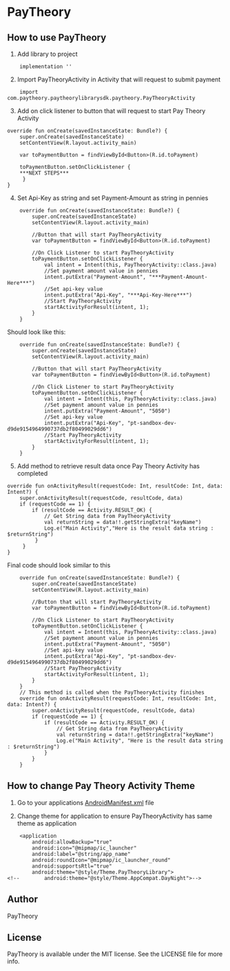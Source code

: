 
# PayTheory

## How to use PayTheory

1. Add library to project

```
    implementation ''
```

2. Import PayTheoryActivity in Activity that will request to submit payment

```
	import com.paytheory.paytheorylibrarysdk.paytheory.PayTheoryActivity
```

3. Add on click listener to button that will request to start Pay Theory Activity

```
override fun onCreate(savedInstanceState: Bundle?) {
    super.onCreate(savedInstanceState)
    setContentView(R.layout.activity_main)

    var toPaymentButton = findViewById<Button>(R.id.toPayment)

    toPaymentButton.setOnClickListener {
    ***NEXT STEPS***
	 }
}
```

4. Set Api-Key as string and set Payment-Amount as string in pennies

```
    override fun onCreate(savedInstanceState: Bundle?) {
        super.onCreate(savedInstanceState)
        setContentView(R.layout.activity_main)

        //Button that will start PayTheoryActivity
        var toPaymentButton = findViewById<Button>(R.id.toPayment)

        //On Click Listener to start PayTheoryActivity
        toPaymentButton.setOnClickListener {
            val intent = Intent(this, PayTheoryActivity::class.java)
            //Set payment amount value in pennies
            intent.putExtra("Payment-Amount", "***Payment-Amount-Here***")
            //Set api-key value
            intent.putExtra("Api-Key", "***Api-Key-Here***")
            //Start PayTheoryActivity
            startActivityForResult(intent, 1);
        }
    }
```

Should look like this:

```
    override fun onCreate(savedInstanceState: Bundle?) {
        super.onCreate(savedInstanceState)
        setContentView(R.layout.activity_main)

        //Button that will start PayTheoryActivity
        var toPaymentButton = findViewById<Button>(R.id.toPayment)

        //On Click Listener to start PayTheoryActivity
        toPaymentButton.setOnClickListener {
            val intent = Intent(this, PayTheoryActivity::class.java)
            //Set payment amount value in pennies
            intent.putExtra("Payment-Amount", "5050")
            //Set api-key value
            intent.putExtra("Api-Key", "pt-sandbox-dev-d9de9154964990737db2f80499029dd6")
            //Start PayTheoryActivity
            startActivityForResult(intent, 1);
        }
    }
```



5. Add method to retrieve result data once Pay Theory Activity has completed

```
override fun onActivityResult(requestCode: Int, resultCode: Int, data: Intent?) {
    super.onActivityResult(requestCode, resultCode, data)
    if (requestCode == 1) {
        if (resultCode == Activity.RESULT_OK) {
            // Get String data from PayTheoryActivity
            val returnString = data!!.getStringExtra("keyName")
            Log.e("Main Activity","Here is the result data string : $returnString")
	     }
	 }
}
```

Final code should look similar to this

```
    override fun onCreate(savedInstanceState: Bundle?) {
        super.onCreate(savedInstanceState)
        setContentView(R.layout.activity_main)

        //Button that will start PayTheoryActivity
        var toPaymentButton = findViewById<Button>(R.id.toPayment)

        //On Click Listener to start PayTheoryActivity
        toPaymentButton.setOnClickListener {
            val intent = Intent(this, PayTheoryActivity::class.java)
            //Set payment amount value in pennies
            intent.putExtra("Payment-Amount", "5050")
            //Set api-key value
            intent.putExtra("Api-Key", "pt-sandbox-dev-d9de9154964990737db2f80499029dd6")
            //Start PayTheoryActivity
            startActivityForResult(intent, 1);
        }
    }
    // This method is called when the PayTheoryActivity finishes
    override fun onActivityResult(requestCode: Int, resultCode: Int, data: Intent?) {
        super.onActivityResult(requestCode, resultCode, data)
        if (requestCode == 1) {
            if (resultCode == Activity.RESULT_OK) {
                // Get String data from PayTheoryActivity
                val returnString = data!!.getStringExtra("keyName")
                Log.e("Main Activity", "Here is the result data string : $returnString")
            }
        }
    }
```

## How to change Pay Theory Activity Theme
1. Go to your applications [AndroidManifest.xml](https://github.com/pay-theory/pay-theory-android/blob/main/Example%20Application/src/main/AndroidManifest.xml) file

2. Change theme for application to ensure PayTheoryActivity has same theme as application

```
    <application
        android:allowBackup="true"
        android:icon="@mipmap/ic_launcher"
        android:label="@string/app_name"
        android:roundIcon="@mipmap/ic_launcher_round"
        android:supportsRtl="true"
        android:theme="@style/Theme.PayTheoryLibrary">
<!--        android:theme="@style/Theme.AppCompat.DayNight">-->

```

## Author

PayTheory

## License

PayTheory is available under the MIT license. See the LICENSE file for more info.